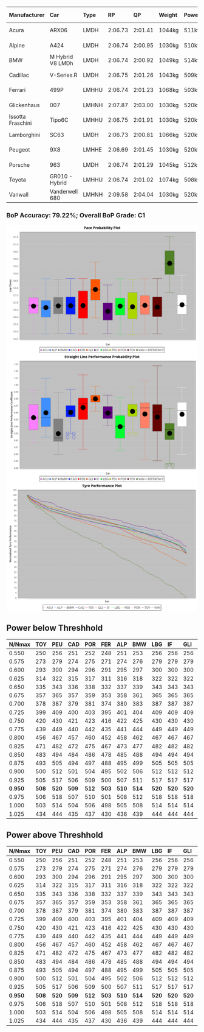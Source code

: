 |Manufacturer|Car|Type|RP|QP|Weight|Power¹|Threshhold|PINC|Power²|E/Stint|AVG Vmax|FDS|RDLC|L/Stint|BOP-Grade|ModelAccuracy|ModelPoints|Match%|
|:-|:-|:-|:-|:-|:-|:-|:-|:-|:-|:-|:-|:-|:-|:-|:-|:-|:-|:-|
|Acura|ARX06|LMDH|2:06.73|2:01.41|1044kg|511kw|210.0kph|0%|511kw|904MJ|299.57kph-316.02kph|-|1.02|25|-C2|100.00%|995|72.91%|
|Alpine|A424|LMDH|2:06.74|2:00.95|1030kg|510kw|210.0kph|0%|510kw|900MJ|301.19kph-320.83kph|-|1.03|25|~A1|81.46%|523|97.04%|
|BMW|M Hybrid V8 LMDh|LMDH|2:06.74|2:00.92|1049kg|514kw|210.0kph|0%|514kw|898MJ|296.50kph-318.94kph|-|1.02|25|-B1|98.60%|1690|87.35%|
|Cadillac|V-Series.R|LMDH|2:06.75|2:01.26|1043kg|509kw|210.0kph|0%|509kw|883MJ|295.26kph-318.38kph|-|1.02|25|-B1|98.38%|1765|88.87%|
|Ferrari|499P|LMHHU|2:06.74|2:01.23|1068kg|503kw|210.0kph|0%|503kw|886MJ|297.82kph-319.05kph|190kph|1.02|25|-A2|92.24%|2247|91.36%|
|Glickenhaus|007|LMHNH|2:07.87|2:03.00|1030kg|520kw|210.0kph|0%|520kw|913MJ|305.94kph-317.26kph|-|0.96|25|+E2|96.18%|554|54.30%|
|Issotta Fraschini|Tipo6C|LMHHU|2:06.75|2:01.91|1030kg|520kw|210.0kph|0%|520kw|917MJ|303.65kph-313.81kph|150kph|1.08|25|+A2|66.67%|96|92.69%|
|Lamborghini|SC63|LMDH|2:06.73|2:00.81|1066kg|520kw|210.0kph|0%|520kw|902MJ|297.50kph-314.77kph|-|1.02|25|-B1|96.77%|419|88.53%|
|Peugeot|9X8|LMHHE|2:06.69|2:01.45|1030kg|520kw|210.0kph|0%|520kw|910MJ|297.88kph-320.25kph|100kph|1.04|25|-A2|87.65%|1795|91.48%|
|Porsche|963|LMDH|2:06.74|2:01.29|1045kg|512kw|210.0kph|0%|512kw|895MJ|297.17kph-319.46kph|-|1.02|25|-B1|96.81%|5438|89.28%|
|Toyota|GR010 - Hybrid|LMHHU|2:06.74|2:01.02|1074kg|508kw|210.0kph|0%|508kw|901MJ|295.43kph-325.70kph|190kph|1.02|25|-A2|86.04%|1751|94.80%|
|Vanwall|Vanderwell 680|LMHNH|2:09.58|2:04.04|1030kg|520kw|210.0kph|0%|520kw|901MJ|292.00kph-313.56kph|-|1.02|25|+Ω1|91.42%|501|1.97%|

### BoP Accuracy: 79.22%; Overall BoP Grade: C1
![](BOP/WECTEC/SPA/BASIC/IMG/AUTO.png)![](BOP/WECTEC/SPA/BASIC/IMG/AUTO_sp.png)![](BOP/WECTEC/SPA/BASIC/IMG/AUTO_tw.png)
## Power below Threshhold
|N/Nmax|TOY|PEU|CAD|POR|FER|ALP|BMW|LBG|IF|GLI|VAN|ACU|
|:-|:-|:-|:-|:-|:-|:-|:-|:-|:-|:-|:-|:-|
|0.550|250|256|251|252|248|251|253|256|256|256|256|252|
|0.575|273|279|274|275|271|274|276|279|279|279|279|275|
|0.600|293|300|294|296|291|295|297|300|300|300|300|295|
|0.625|314|322|315|317|311|316|318|322|322|322|322|316|
|0.650|335|343|336|338|332|337|339|343|343|343|343|337|
|0.675|357|365|357|359|353|358|361|365|365|365|365|359|
|0.700|378|387|379|381|374|380|383|387|387|387|387|380|
|0.725|399|409|400|403|395|401|404|409|409|409|409|402|
|0.750|420|430|421|423|416|422|425|430|430|430|430|422|
|0.775|439|449|440|442|435|441|444|449|449|449|449|441|
|0.800|456|467|457|460|452|458|462|467|467|467|467|459|
|0.825|471|482|472|475|467|473|477|482|482|482|482|474|
|0.850|483|494|484|486|478|485|488|494|494|494|494|485|
|0.875|493|505|494|497|488|495|499|505|505|505|505|496|
|0.900|500|512|501|504|495|502|506|512|512|512|512|503|
|0.925|505|517|506|509|500|507|511|517|517|517|517|508|
|**0.950**|**508**|**520**|**509**|**512**|**503**|**510**|**514**|**520**|**520**|**520**|**520**|**511**|
|0.975|506|518|507|510|501|508|512|518|518|518|518|509|
|1.000|503|514|504|506|498|505|508|514|514|514|514|505|
|1.025|434|444|435|437|430|436|439|444|444|444|444|436|

## Power above Threshhold
|N/Nmax|TOY|PEU|CAD|POR|FER|ALP|BMW|LBG|IF|GLI|VAN|ACU|
|:-|:-|:-|:-|:-|:-|:-|:-|:-|:-|:-|:-|:-|
|0.550|250|256|251|252|248|251|253|256|256|256|256|252|
|0.575|273|279|274|275|271|274|276|279|279|279|279|275|
|0.600|293|300|294|296|291|295|297|300|300|300|300|295|
|0.625|314|322|315|317|311|316|318|322|322|322|322|316|
|0.650|335|343|336|338|332|337|339|343|343|343|343|337|
|0.675|357|365|357|359|353|358|361|365|365|365|365|359|
|0.700|378|387|379|381|374|380|383|387|387|387|387|380|
|0.725|399|409|400|403|395|401|404|409|409|409|409|402|
|0.750|420|430|421|423|416|422|425|430|430|430|430|422|
|0.775|439|449|440|442|435|441|444|449|449|449|449|441|
|0.800|456|467|457|460|452|458|462|467|467|467|467|459|
|0.825|471|482|472|475|467|473|477|482|482|482|482|474|
|0.850|483|494|484|486|478|485|488|494|494|494|494|485|
|0.875|493|505|494|497|488|495|499|505|505|505|505|496|
|0.900|500|512|501|504|495|502|506|512|512|512|512|503|
|0.925|505|517|506|509|500|507|511|517|517|517|517|508|
|**0.950**|**508**|**520**|**509**|**512**|**503**|**510**|**514**|**520**|**520**|**520**|**520**|**511**|
|0.975|506|518|507|510|501|508|512|518|518|518|518|509|
|1.000|503|514|504|506|498|505|508|514|514|514|514|505|
|1.025|434|444|435|437|430|436|439|444|444|444|444|436|
